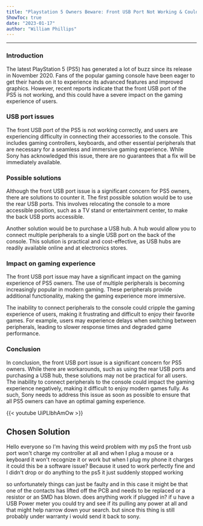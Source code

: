 ```yaml
---
title: "Playstation 5 Owners Beware: Front USB Port Not Working & Could Cripple Your Gaming Experience!"
ShowToc: true 
date: "2023-01-17"
author: "William Phillips"
---
```

*****
### Introduction

The latest PlayStation 5 (PS5) has generated a lot of buzz since its release in November 2020. Fans of the popular gaming console have been eager to get their hands on it to experience its advanced features and improved graphics. However, recent reports indicate that the front USB port of the PS5 is not working, and this could have a severe impact on the gaming experience of users. 

### USB port issues

The front USB port of the PS5 is not working correctly, and users are experiencing difficulty in connecting their accessories to the console. This includes gaming controllers, keyboards, and other essential peripherals that are necessary for a seamless and immersive gaming experience. While Sony has acknowledged this issue, there are no guarantees that a fix will be immediately available.

### Possible solutions

Although the front USB port issue is a significant concern for PS5 owners, there are solutions to counter it. The first possible solution would be to use the rear USB ports. This involves relocating the console to a more accessible position, such as a TV stand or entertainment center, to make the back USB ports accessible. 

Another solution would be to purchase a USB hub. A hub would allow you to connect multiple peripherals to a single USB port on the back of the console. This solution is practical and cost-effective, as USB hubs are readily available online and at electronics stores.

### Impact on gaming experience

The front USB port issue may have a significant impact on the gaming experience of PS5 owners. The use of multiple peripherals is becoming increasingly popular in modern gaming. These peripherals provide additional functionality, making the gaming experience more immersive.

The inability to connect peripherals to the console could cripple the gaming experience of users, making it frustrating and difficult to enjoy their favorite games. For example, users may experience delays when switching between peripherals, leading to slower response times and degraded game performance.

### Conclusion

In conclusion, the front USB port issue is a significant concern for PS5 owners. While there are workarounds, such as using the rear USB ports and purchasing a USB hub, these solutions may not be practical for all users. The inability to connect peripherals to the console could impact the gaming experience negatively, making it difficult to enjoy modern games fully. As such, Sony needs to address this issue as soon as possible to ensure that all PS5 owners can have an optimal gaming experience.

{{< youtube UiPLlbhAmOw >}} 



## Chosen Solution
 Hello everyone so I'm having this weird problem with my ps5 the front usb port won't charge my controller at all and when I plug a mouse or a keyboard it won't recognize it or work but when I plug my phone it charges it could this be a software issue? Because it used to work perfectly fine and I didn't drop or do anything to the ps5 it just suddenly stopped working

 so unfortunately things can just be faulty and in this case it might be that one of the contacts has lifted off the PCB and needs to be replaced or a resistor or an SMD has blown.
does anything work if plugged in? if u have a USB Power meter you could try and see if its pulling any power at all and that might help narrow down your search. but since this thing is still probably under warranty i would send it back to sony.




